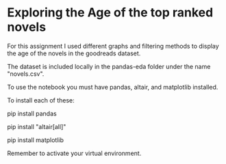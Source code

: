 # Exploring the Age of the top ranked novels #

For this assignment I used different graphs and filtering methods to display the age of the novels in the goodreads dataset.

The dataset is included locally in the pandas-eda folder under the name "novels.csv".

To use the notebook you must have pandas, altair, and matplotlib installed.

To install each of these:

pip install pandas

pip install "altair[all]"

pip install matplotlib

Remember to activate your virtual environment.